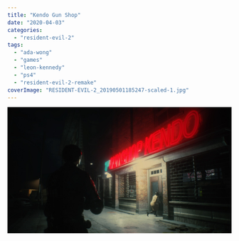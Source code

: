 ```yaml
---
title: "Kendo Gun Shop"
date: "2020-04-03"
categories: 
  - "resident-evil-2"
tags: 
  - "ada-wong"
  - "games"
  - "leon-kennedy"
  - "ps4"
  - "resident-evil-2-remake"
coverImage: "RESIDENT-EVIL-2_20190501185247-scaled-1.jpg"
---
```


[![](images/RESIDENT-EVIL-2_20190501185247-scaled-1.jpg)](https://davidpeach.co.uk/wp-content/uploads/2023/01/RESIDENT-EVIL-2_20190501185247-scaled-1.jpg)
